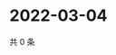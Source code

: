 # 2022-03-04

共 0 条

<!-- BEGIN WEIBO -->
<!-- 最后更新时间 Fri Mar 04 2022 00:01:02 GMT+0800 (China Standard Time) -->

<!-- END WEIBO -->
